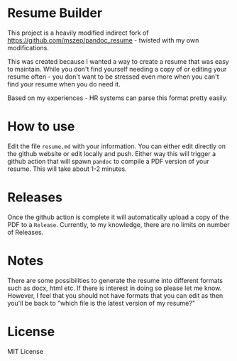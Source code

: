 # Resume Builder

This project is a heavily modified indirect fork of https://github.com/mszep/pandoc_resume - twisted with my own modifications.

This was created because I wanted a way to create a resume that was easy to maintain. While you don't find yourself needing a copy of or editing your resume often - you don't want to be stressed even more when you can't find your resume when you do need it.

Based on my experiences - HR systems can parse this format pretty easily.

# How to use

Edit the file `resume.md` with your information. You can either edit directly on the github website or edit locally and push. Either way this will trigger a github action that will spawn `pandoc` to compile a PDF version of your resume. This will take about 1-2 minutes.

# Releases

Once the github action is complete it will automatically upload a copy of the PDF to a `Release`. Currently, to my knowledge, there are no limits on number of Releases.

# Notes

There are some possibilities to generate the resume into different formats such as docx, html etc. If there is interest in doing so please let me know. However, I feel that you should not have formats that you can edit as then you'll be back to "which file is the latest version of my resume?"

# License

MIT License